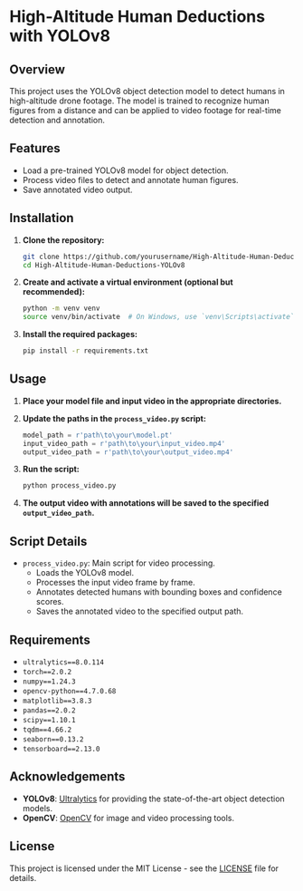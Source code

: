 # High-Altitude Human Deductions with YOLOv8

## Overview

This project uses the YOLOv8 object detection model to detect humans in high-altitude drone footage. The model is trained to recognize human figures from a distance and can be applied to video footage for real-time detection and annotation.

## Features

- Load a pre-trained YOLOv8 model for object detection.
- Process video files to detect and annotate human figures.
- Save annotated video output.

## Installation

1. **Clone the repository:**
    ```bash
    git clone https://github.com/yourusername/High-Altitude-Human-Deductions-YOLOv8.git
    cd High-Altitude-Human-Deductions-YOLOv8
    ```

2. **Create and activate a virtual environment (optional but recommended):**
    ```bash
    python -m venv venv
    source venv/bin/activate  # On Windows, use `venv\Scripts\activate`
    ```

3. **Install the required packages:**
    ```bash
    pip install -r requirements.txt
    ```

## Usage

1. **Place your model file and input video in the appropriate directories.**

2. **Update the paths in the `process_video.py` script:**

    ```python
    model_path = r'path\to\your\model.pt'
    input_video_path = r'path\to\your\input_video.mp4'
    output_video_path = r'path\to\your\output_video.mp4'
    ```

3. **Run the script:**
    ```bash
    python process_video.py
    ```

4. **The output video with annotations will be saved to the specified `output_video_path`.**

## Script Details

- `process_video.py`: Main script for video processing.
  - Loads the YOLOv8 model.
  - Processes the input video frame by frame.
  - Annotates detected humans with bounding boxes and confidence scores.
  - Saves the annotated video to the specified output path.

## Requirements

- `ultralytics==8.0.114`
- `torch==2.0.2`
- `numpy==1.24.3`
- `opencv-python==4.7.0.68`
- `matplotlib==3.8.3`
- `pandas==2.0.2`
- `scipy==1.10.1`
- `tqdm==4.66.2`
- `seaborn==0.13.2`
- `tensorboard==2.13.0`

## Acknowledgements

- **YOLOv8**: [Ultralytics](https://github.com/ultralytics/yolov5) for providing the state-of-the-art object detection models.
- **OpenCV**: [OpenCV](https://opencv.org/) for image and video processing tools.

## License

This project is licensed under the MIT License - see the [LICENSE](LICENSE) file for details.
